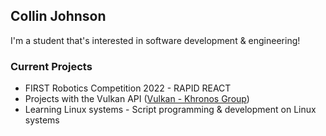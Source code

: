 ## Collin Johnson
I'm a student that's interested in software development & engineering!

### Current Projects
* FIRST Robotics Competition 2022 - RAPID REACT
* Projects with the Vulkan API ([Vulkan - Khronos Group](https://www.vulkan.org/))
* Learning Linux systems - Script programming & development on Linux systems
